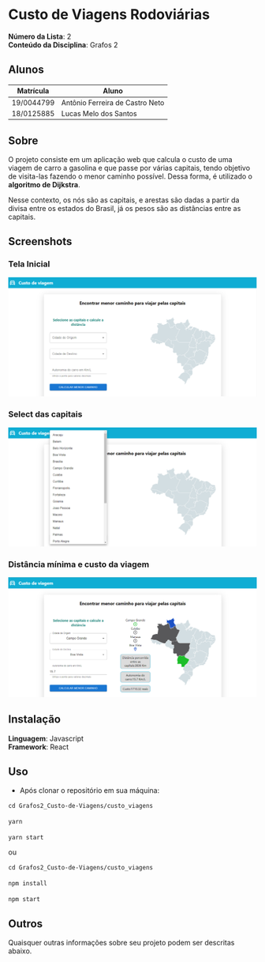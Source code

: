 # Custo de Viagens Rodoviárias

**Número da Lista**: 2<br>
**Conteúdo da Disciplina**: Grafos 2<br>

## Alunos
|Matrícula | Aluno |
| -- | -- |
| 19/0044799  |  Antônio Ferreira de Castro Neto |
| 18/0125885  |  Lucas Melo dos Santos |

## Sobre 
O projeto consiste em um aplicação web que calcula o custo de uma viagem  de carro a gasolina e que passe por várias capitais, tendo objetivo de visita-las fazendo o menor caminho possível. Dessa forma, é utilizado o **algoritmo de Dijkstra**.

Nesse contexto, os nós são as capitais, e arestas são dadas a partir da divisa entre os estados do Brasil, já os pesos são as distâncias entre as capitais.

## Screenshots
### Tela Inicial 
![](./screenshots/telaInicial.png)

### Select das capitais
![](./screenshots/tela3.png)

### Distância mínima e custo da viagem
![](./screenshots/tela2.png)

## Instalação 
**Linguagem**: Javascript<br>
**Framework**: React<br>


## Uso 
* Após clonar o repositório em sua máquina:

```
cd Grafos2_Custo-de-Viagens/custo_viagens

yarn

yarn start
```
ou 
```
cd Grafos2_Custo-de-Viagens/custo_viagens

npm install

npm start
```
## Outros 
Quaisquer outras informações sobre seu projeto podem ser descritas abaixo.




